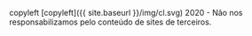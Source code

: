 ---
---
copyleft [copyleft]({{ site.baseurl }}/img/cl.svg) 2020 - Não nos responsabilizamos pelo conteúdo de sites de terceiros.